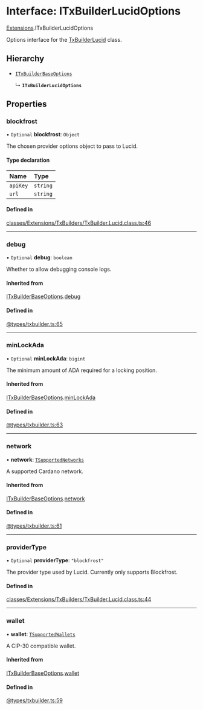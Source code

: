 # Interface: ITxBuilderLucidOptions

[Extensions](../modules/Extensions.md).ITxBuilderLucidOptions

Options interface for the [TxBuilderLucid](../classes/Extensions.TxBuilderLucid.md) class.

## Hierarchy

- [`ITxBuilderBaseOptions`](Core.ITxBuilderBaseOptions.md)

  ↳ **`ITxBuilderLucidOptions`**

## Properties

### blockfrost

• `Optional` **blockfrost**: `Object`

The chosen provider options object to pass to Lucid.

#### Type declaration

| Name | Type |
| :------ | :------ |
| `apiKey` | `string` |
| `url` | `string` |

#### Defined in

[classes/Extensions/TxBuilders/TxBuilder.Lucid.class.ts:46](https://github.com/SundaeSwap-finance/sundae-sdk/blob/main/packages/core/src/classes/Extensions/TxBuilders/TxBuilder.Lucid.class.ts#L46)

___

### debug

• `Optional` **debug**: `boolean`

Whether to allow debugging console logs.

#### Inherited from

[ITxBuilderBaseOptions](Core.ITxBuilderBaseOptions.md).[debug](Core.ITxBuilderBaseOptions.md#debug)

#### Defined in

[@types/txbuilder.ts:65](https://github.com/SundaeSwap-finance/sundae-sdk/blob/main/packages/core/src/@types/txbuilder.ts#L65)

___

### minLockAda

• `Optional` **minLockAda**: `bigint`

The minimum amount of ADA required for a locking position.

#### Inherited from

[ITxBuilderBaseOptions](Core.ITxBuilderBaseOptions.md).[minLockAda](Core.ITxBuilderBaseOptions.md#minlockada)

#### Defined in

[@types/txbuilder.ts:63](https://github.com/SundaeSwap-finance/sundae-sdk/blob/main/packages/core/src/@types/txbuilder.ts#L63)

___

### network

• **network**: [`TSupportedNetworks`](../modules/Core.md#tsupportednetworks)

A supported Cardano network.

#### Inherited from

[ITxBuilderBaseOptions](Core.ITxBuilderBaseOptions.md).[network](Core.ITxBuilderBaseOptions.md#network)

#### Defined in

[@types/txbuilder.ts:61](https://github.com/SundaeSwap-finance/sundae-sdk/blob/main/packages/core/src/@types/txbuilder.ts#L61)

___

### providerType

• `Optional` **providerType**: ``"blockfrost"``

The provider type used by Lucid. Currently only supports Blockfrost.

#### Defined in

[classes/Extensions/TxBuilders/TxBuilder.Lucid.class.ts:44](https://github.com/SundaeSwap-finance/sundae-sdk/blob/main/packages/core/src/classes/Extensions/TxBuilders/TxBuilder.Lucid.class.ts#L44)

___

### wallet

• **wallet**: [`TSupportedWallets`](../modules/Core.md#tsupportedwallets)

A CIP-30 compatible wallet.

#### Inherited from

[ITxBuilderBaseOptions](Core.ITxBuilderBaseOptions.md).[wallet](Core.ITxBuilderBaseOptions.md#wallet)

#### Defined in

[@types/txbuilder.ts:59](https://github.com/SundaeSwap-finance/sundae-sdk/blob/main/packages/core/src/@types/txbuilder.ts#L59)
